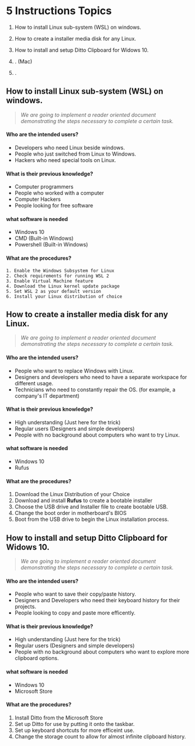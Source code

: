 # **5 Instructions Topics**

1) How to install Linux sub-system (WSL) on windows. 

2) How to create a installer media disk for any Linux.

3) How to install and setup Ditto Clipboard for Widows 10.

4) . (Mac)

5) .


## How to install Linux sub-system (WSL) on windows. 

> _We are going to implement a reader oriented document demonstrating the steps necessary to complete a certain task._ 

#### Who are the intended users?

- Developers who need Linux beside windows.
- People who just switched from Linux to Windows.
- Hackers who need special tools on Linux.

#### What is their previous knowledge?

- Computer programmers
- People who worked with a computer
- Computer Hackers
- People looking for free software

#### what software is needed

- Windows 10
- CMD (Built-in Windows)
- Powershell (Built-in Windows)


#### What are the procedures?

    1. Enable the Windows Subsystem for Linux
    2. Check requirements for running WSL 2
    3. Enable Virtual Machine feature
    4. Download the Linux kernel update package
    5. Set WSL 2 as your default version
    6. Install your Linux distribution of choice


## How to create a installer media disk for any Linux.

> _We are going to implement a reader oriented document demonstrating the steps necessary to complete a certain task._ 

#### Who are the intended users?

- People who want to replace Windows with Linux.
- Designers and developers who need to have a separate workspace for different usage.
- Technicians who need to constantly repair the OS. (for example, a company's IT department)

#### What is their previous knowledge?

- High understanding (Just here for the trick)
- Regular users (Designers and simple developers)
- People with no background about computers who want to try Linux.

#### what software is needed

- Windows 10
- Rufus


#### What are the procedures?

1. Download the Linux Distribution of your Choice
2. Download and install __Rufus__ to create a bootable installer
3. Choose the USB drive and Installer file to create bootable USB. 
4. Change the boot order in motherboard's BIOS
5. Boot from the USB drive to begin the Linux installation process.


## How to install and setup Ditto Clipboard for Widows 10.

> _We are going to implement a reader oriented document demonstrating the steps necessary to complete a certain task._ 


#### Who are the intended users?

- People who want to save their copy/paste history.
- Designers and Developers who need their keyboard history for their projects.
- People looking to copy and paste more efficently.

#### What is their previous knowledge?

- High understanding (Just here for the trick)
- Regular users (Designers and simple developers)
- People with no background about computers who want to explore more clipboard options.

#### what software is needed

- Windows 10
- Microsoft Store

#### What are the procedures?

1. Install Ditto from the Microsoft Store
2. Set up Ditto for use by putting it onto the taskbar.
3. Set up keyboard shortcuts for more efficeint use.
4. Change the storage count to allow for almost infinite clipboard history.
